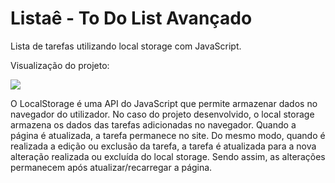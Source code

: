 # Listaê - To Do List Avançado
 Lista de tarefas utilizando local storage com JavaScript.

 Visualização do projeto:
 
 <img src= "https://github.com/user-attachments/assets/d106febc-bb22-47cc-b109-86d8a7330ed1">

O LocalStorage é uma API do JavaScript que permite armazenar dados no navegador do utilizador. No caso do projeto desenvolvido, o local storage armazena os dados das tarefas adicionadas no navegador. Quando a página é atualizada, a tarefa permanece no site. Do mesmo modo, quando é realizada a edição ou exclusão da tarefa, a tarefa é atualizada para a nova alteração realizada ou excluída do local storage. Sendo assim, as alterações permanecem após atualizar/recarregar a página.
